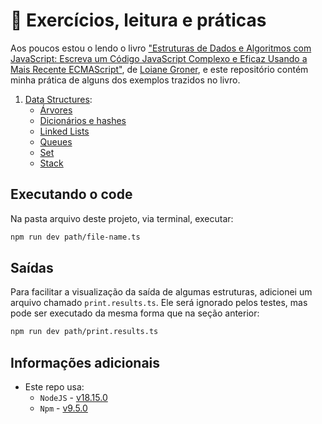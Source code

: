# :book: Exercícios, leitura e práticas

Aos poucos estou o lendo o livro ["Estruturas de Dados e Algoritmos com JavaScript: Escreva um Código JavaScript Complexo e Eficaz Usando a Mais Recente ECMAScript"](https://www.amazon.com.br/gp/product/8575226932/ref=ppx_od_dt_b_asin_image_s01?ie=UTF8&psc=1), de [Loiane Groner](https://loiane.training), e este repositório contém minha prática de alguns dos exemplos trazidos no livro.

1. [Data Structures](/src/data-structures/):
    - [Árvores](/src/data-structures/trees/)
    - [Dicionários e hashes](/src/data-structures/dictionary-hashes/)
    - [Linked Lists](/src/data-structures/linked-lists/)
    - [Queues](/src/data-structures/queues/)
    - [Set](/src/data-structures/set/)
    - [Stack](/src/data-structures/stacks/)

## Executando o code

Na pasta arquivo deste projeto, via terminal, executar:

```bash
npm run dev path/file-name.ts
```

## Saídas

Para facilitar a visualização da saída de algumas estruturas, adicionei um arquivo chamado `print.results.ts`. Ele será ignorado pelos testes, mas pode ser executado da mesma forma que na seção anterior:

```bash
npm run dev path/print.results.ts
```

## Informações adicionais

- Este repo usa:
  - `NodeJS` - [v18.15.0](https://www.npmjs.com/package/node/v/18.15.0)
  - `Npm` - [v9.5.0](https://www.npmjs.com/package/npm/v/9.5.0)
